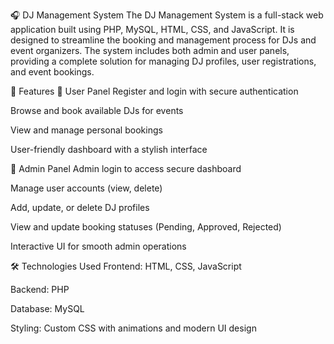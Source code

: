 🎧 DJ Management System
The DJ Management System is a full-stack web application built using PHP, MySQL, HTML, CSS, and JavaScript. It is designed to streamline the booking and management process for DJs and event organizers. The system includes both admin and user panels, providing a complete solution for managing DJ profiles, user registrations, and event bookings.

🔧 Features
👤 User Panel
Register and login with secure authentication

Browse and book available DJs for events

View and manage personal bookings

User-friendly dashboard with a stylish interface

🔐 Admin Panel
Admin login to access secure dashboard

Manage user accounts (view, delete)

Add, update, or delete DJ profiles

View and update booking statuses (Pending, Approved, Rejected)

Interactive UI for smooth admin operations

🛠️ Technologies Used
Frontend: HTML, CSS, JavaScript

Backend: PHP

Database: MySQL

Styling: Custom CSS with animations and modern UI design
